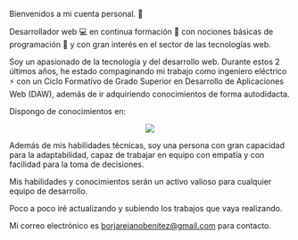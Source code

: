 Bienvenidos a mi cuenta personal. 👋  

Desarrollador web 💻 en continua formación 📖 con nociones básicas de programación 👾 y con gran interés en el sector de las tecnologías web.

Soy un apasionado de la tecnología y del desarrollo web. Durante estos 2 últimos años, he estado compaginando mi trabajo como ingeniero eléctrico ⚡ con un Ciclo Formativo de Grado Superior en Desarrollo de Aplicaciones Web (DAW), además de ir adquiriendo conocimientos de forma autodidacta.

Dispongo de conocimientos en:

<p align="center">
  <a href="https://skillicons.dev">
    <img src="https://skillicons.dev/icons?i=html,css,js,java,php" />
  </a>
</p>

Además de mis habilidades técnicas, soy una persona con gran capacidad para la adaptabilidad, capaz de trabajar en equipo con empatía y con facilidad para la toma de decisiones.

Mis habilidades y conocimientos serán un activo valioso para cualquier equipo de desarrollo. 

Poco a poco iré actualizando y subiendo los trabajos que vaya realizando.

Mi correo electrónico es borjarejanobenitez@gmail.com para contacto.
<!--
**BorjaRejano/BorjaRejano** is a ✨ _special_ ✨ repository because its `README.md` (this file) appears on your GitHub profile.

Here are some ideas to get you started:

- 🔭 I’m currently working on ...
- 🌱 I’m currently learning ...
- 👯 I’m looking to collaborate on ...
- 🤔 I’m looking for help with ...
- 💬 Ask me about ...
- 📫 How to reach me: ...
- 😄 Pronouns: ...
- ⚡ Fun fact: ...
-->

